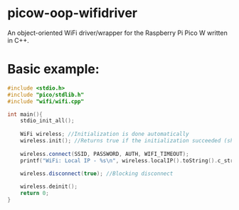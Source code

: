 # picow-oop-wifidriver
An object-oriented WiFi driver/wrapper for the Raspberry Pi Pico W written in C++.

# Basic example:
```c++
#include <stdio.h>
#include "pico/stdlib.h"
#include "wifi/wifi.cpp"

int main(){
    stdio_init_all();
    
    WiFi wireless; //Initialization is done automatically
    wireless.init(); //Returns true if the initialization succeeded (should be used in an if)
    
    wireless.connect(SSID, PASSWORD, AUTH, WIFI_TIMEOUT);
    printf("WiFi: Local IP - %s\n", wireless.localIP().toString().c_str());
    
    wireless.disconnect(true); //Blocking disconnect

    wireless.deinit();
    return 0;
}
```
